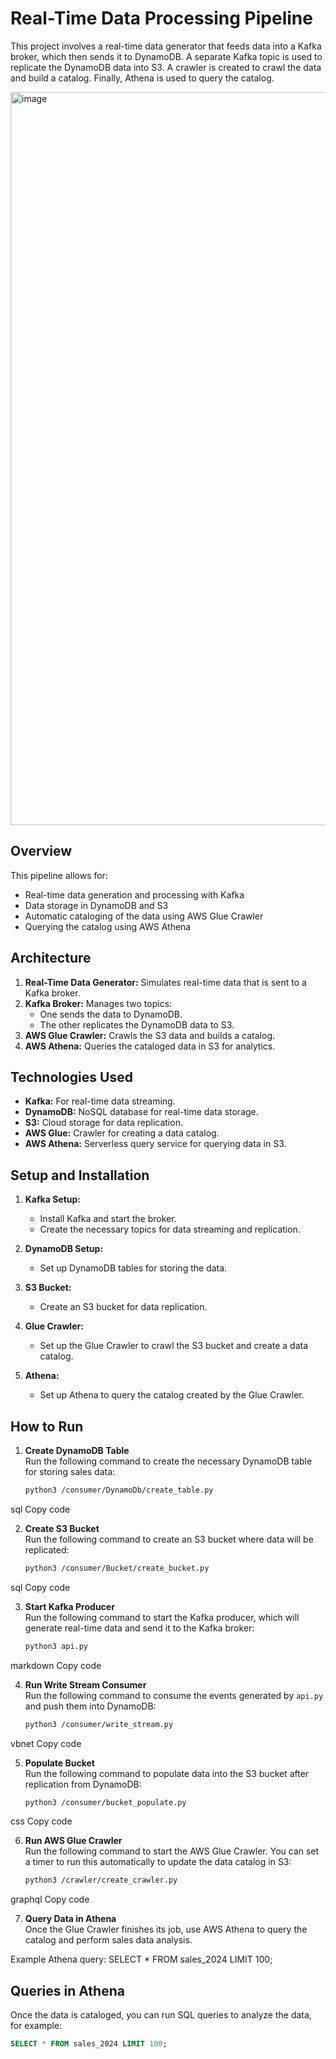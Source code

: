 
# Real-Time Data Processing Pipeline

This project involves a real-time data generator that feeds data into a Kafka broker, which then sends it to DynamoDB. A separate Kafka topic is used to replicate the DynamoDB data into S3. A crawler is created to crawl the data and build a catalog. Finally, Athena is used to query the catalog.

<img width="1173" alt="image" src="https://github.com/user-attachments/assets/5e59421f-233b-4087-a712-d9114aaf2e52" />


## Overview

This pipeline allows for:

- Real-time data generation and processing with Kafka
- Data storage in DynamoDB and S3
- Automatic cataloging of the data using AWS Glue Crawler
- Querying the catalog using AWS Athena

## Architecture

1. **Real-Time Data Generator:** Simulates real-time data that is sent to a Kafka broker.
2. **Kafka Broker:** Manages two topics:
   - One sends the data to DynamoDB.
   - The other replicates the DynamoDB data to S3.
3. **AWS Glue Crawler:** Crawls the S3 data and builds a catalog.
4. **AWS Athena:** Queries the cataloged data in S3 for analytics.

## Technologies Used

- **Kafka:** For real-time data streaming.
- **DynamoDB:** NoSQL database for real-time data storage.
- **S3:** Cloud storage for data replication.
- **AWS Glue:** Crawler for creating a data catalog.
- **AWS Athena:** Serverless query service for querying data in S3.

## Setup and Installation

1. **Kafka Setup:**
   - Install Kafka and start the broker.
   - Create the necessary topics for data streaming and replication.

2. **DynamoDB Setup:**
   - Set up DynamoDB tables for storing the data.

3. **S3 Bucket:**
   - Create an S3 bucket for data replication.

4. **Glue Crawler:**
   - Set up the Glue Crawler to crawl the S3 bucket and create a data catalog.

5. **Athena:**
   - Set up Athena to query the catalog created by the Glue Crawler.

## How to Run

1. **Create DynamoDB Table**  
   Run the following command to create the necessary DynamoDB table for storing sales data:  
   ```bash
   python3 /consumer/DynamoDb/create_table.py
sql
Copy code

2. **Create S3 Bucket**  
   Run the following command to create an S3 bucket where data will be replicated:
   ```bash
   python3 /consumer/Bucket/create_bucket.py

sql
Copy code

3. **Start Kafka Producer**  
   Run the following command to start the Kafka producer, which will generate real-time data and send it to the Kafka broker:
   ```bash
   python3 api.py

markdown
Copy code

4. **Run Write Stream Consumer**  
   Run the following command to consume the events generated by `api.py` and push them into DynamoDB:
   ```bash
   python3 /consumer/write_stream.py

vbnet
Copy code

5. **Populate Bucket**  
   Run the following command to populate data into the S3 bucket after replication from DynamoDB:
   ```bash
   python3 /consumer/bucket_populate.py

css
Copy code

6. **Run AWS Glue Crawler**  
   Run the following command to start the AWS Glue Crawler. You can set a timer to run this automatically to update the data catalog in S3:
   ```bash
   python3 /crawler/create_crawler.py

graphql
Copy code

7. **Query Data in Athena**  
Once the Glue Crawler finishes its job, use AWS Athena to query the catalog and perform sales data analysis.

Example Athena query:
SELECT * FROM sales_2024 LIMIT 100;
## Queries in Athena

Once the data is cataloged, you can run SQL queries to analyze the data, for example:

```sql
SELECT * FROM sales_2024 LIMIT 100;

